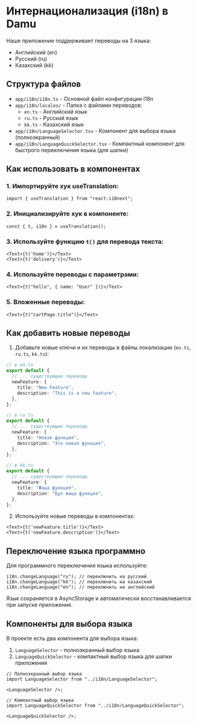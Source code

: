 # Интернационализация (i18n) в Damu

Наше приложение поддерживает переводы на 3 языка:

- Английский (en)
- Русский (ru)
- Казахский (kk)

## Структура файлов

- `app/i18n/i18n.ts` - Основной файл конфигурации i18n
- `app/i18n/locales/` - Папка с файлами переводов:
  - `en.ts` - Английский язык
  - `ru.ts` - Русский язык
  - `kk.ts` - Казахский язык
- `app/i18n/LanguageSelector.tsx` - Компонент для выбора языка (полноэкранный)
- `app/i18n/LanguageQuickSelector.tsx` - Компактный компонент для быстрого переключения языка (для шапки)

## Как использовать в компонентах

### 1. Импортируйте хук useTranslation:

```tsx
import { useTranslation } from "react-i18next";
```

### 2. Инициализируйте хук в компоненте:

```tsx
const { t, i18n } = useTranslation();
```

### 3. Используйте функцию `t()` для перевода текста:

```tsx
<Text>{t('home')}</Text>
<Text>{t('delivery')}</Text>
```

### 4. Используйте переводы с параметрами:

```tsx
<Text>{t("hello", { name: "User" })}</Text>
```

### 5. Вложенные переводы:

```tsx
<Text>{t("cartPage.title")}</Text>
```

## Как добавить новые переводы

1. Добавьте новые ключи и их переводы в файлы локализации (`en.ts`, `ru.ts`, `kk.ts`):

```ts
// в en.ts
export default {
  // ... существующие переводы
  newFeature: {
    title: "New Feature",
    description: "This is a new feature",
  },
};

// в ru.ts
export default {
  // ... существующие переводы
  newFeature: {
    title: "Новая функция",
    description: "Это новая функция",
  },
};

// в kk.ts
export default {
  // ... существующие переводы
  newFeature: {
    title: "Жаңа функция",
    description: "Бұл жаңа функция",
  },
};
```

2. Используйте новые переводы в компонентах:

```tsx
<Text>{t('newFeature.title')}</Text>
<Text>{t('newFeature.description')}</Text>
```

## Переключение языка программно

Для программного переключения языка используйте:

```tsx
i18n.changeLanguage("ru"); // переключить на русский
i18n.changeLanguage("kk"); // переключить на казахский
i18n.changeLanguage("en"); // переключить на английский
```

Язык сохраняется в AsyncStorage и автоматически восстанавливается при запуске приложения.

## Компоненты для выбора языка

В проекте есть два компонента для выбора языка:

1. `LanguageSelector` - полноэкранный выбор языка
2. `LanguageQuickSelector` - компактный выбор языка для шапки приложения

```tsx
// Полноэкранный выбор языка
import LanguageSelector from "../i18n/LanguageSelector";

<LanguageSelector />;

// Компактный выбор языка
import LanguageQuickSelector from "../i18n/LanguageQuickSelector";

<LanguageQuickSelector />;
```
